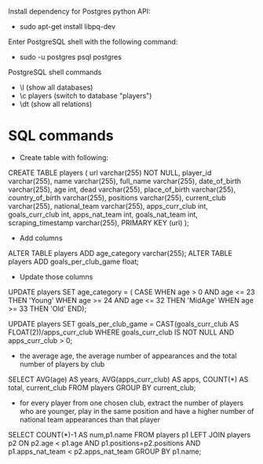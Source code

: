 Install dependency for Postgres python API:
- sudo apt-get install libpq-dev

Enter PostgreSQL shell with the following command:
- sudo -u postgres psql postgres

PostgreSQL shell commands
- \l (show all databases)
- \c players (switch to database "players")
- \dt (show all relations)

# SQL commands

- Create table with following:

CREATE TABLE players (
 url varchar(255) NOT NULL,
 player_id varchar(255),
 name varchar(255),
 full_name varchar(255),
 date_of_birth varchar(255),
 age int,
 dead varchar(255),
 place_of_birth varchar(255),
 country_of_birth varchar(255),
 positions varchar(255),
 current_club varchar(255),
 national_team varchar(255),
 apps_curr_club int,
 goals_curr_club int,
 apps_nat_team int,
 goals_nat_team int,
 scraping_timestamp varchar(255),
 PRIMARY KEY (url)
);

- Add columns

ALTER TABLE players ADD age_category varchar(255);
ALTER TABLE players ADD goals_per_club_game float;

- Update those columns

UPDATE players
SET age_category = (
CASE
    WHEN age > 0 AND age <= 23 THEN 'Young'
    WHEN age >= 24 AND age <= 32 THEN 'MidAge'
    WHEN age >= 33 THEN 'Old'
END);


UPDATE players
SET goals_per_club_game = CAST(goals_curr_club AS FLOAT(2))/apps_curr_club
WHERE 
goals_curr_club IS NOT NULL AND  
apps_curr_club > 0;

- the average age, the average number of
appearances and the total number of players by club

SELECT AVG(age) AS years, AVG(apps_curr_club) AS apps, COUNT(*) AS total, current_club
FROM players
GROUP BY current_club;

- for every player from one chosen club,
extract the number of players who are younger, play in the same position and have a
higher number of national team appearances than that player

SELECT COUNT(*)-1 AS num,p1.name FROM players p1 
LEFT JOIN players p2 
ON p2.age < p1.age AND p1.positions=p2.positions AND p1.apps_nat_team < p2.apps_nat_team
GROUP BY p1.name;